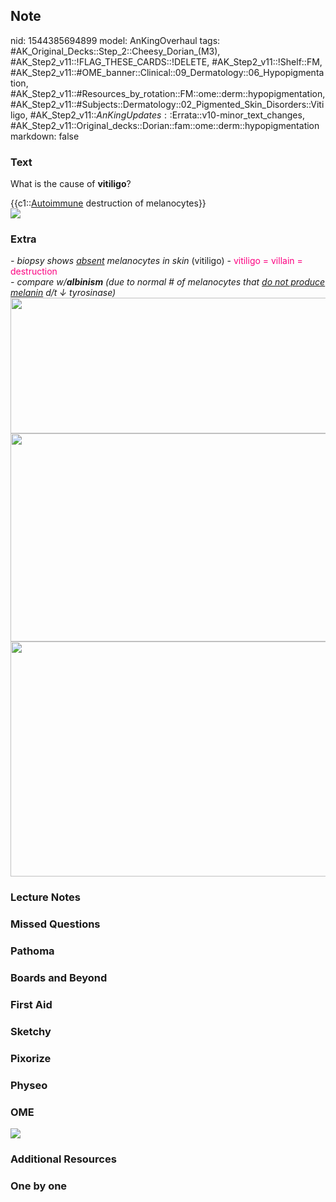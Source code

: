 ## Note
nid: 1544385694899
model: AnKingOverhaul
tags: #AK_Original_Decks::Step_2::Cheesy_Dorian_(M3), #AK_Step2_v11::!FLAG_THESE_CARDS::!DELETE, #AK_Step2_v11::!Shelf::FM, #AK_Step2_v11::#OME_banner::Clinical::09_Dermatology::06_Hypopigmentation, #AK_Step2_v11::#Resources_by_rotation::FM::ome::derm::hypopigmentation, #AK_Step2_v11::#Subjects::Dermatology::02_Pigmented_Skin_Disorders::Vitiligo, #AK_Step2_v11::$AnKingUpdates::$Errata::v10-minor_text_changes, #AK_Step2_v11::Original_decks::Dorian::fam::ome::derm::hypopigmentation
markdown: false

### Text
What is the cause of <b>vitiligo</b>?
<div>
  {{c1::<u>Autoimmune</u> destruction of melanocytes}}
</div>
<div><img src="paste-633249978122685.jpg"></div>

### Extra
<div>
  <i>- biopsy shows <u>absent</u> melanocytes in skin</i>
  (vitiligo) - <font color="#FC0280">vitiligo = villain =
  destruction</font>
</div>
<div>
  <div>
    <i>- compare w/<b>albinism</b> (due to normal # of melanocytes
    that <u>do not produce melanin</u> d/t ↓ tyrosinase)</i>
  </div>
  <div>
    <i><img src="paste-380001526480897.jpg" class="" style=
    "height: 217px; width: 511px;"></i>
  </div>
  <div>
    <div>
      <div>
        <i><img class="" src="vit_1606536512074.png" style=
        "height: 333px; width: 511px;"></i>
      </div>
      <div>
        <i><img class="" src="viti_1606536512074.png" style=
        "height: 376px; width: 511px;"></i>
      </div>
    </div>
  </div>
</div>

### Lecture Notes


### Missed Questions


### Pathoma


### Boards and Beyond


### First Aid


### Sketchy


### Pixorize


### Physeo


### OME
<div class="ome-widget">
  <a href=
  "https://onlinemeded.org/spa/dermatology/hypopigmentation/acquire?ref=anki">
  <img src="_OME_AnkiFlashcards_Lesson_1.png"></a>
</div>

### Additional Resources


### One by one

